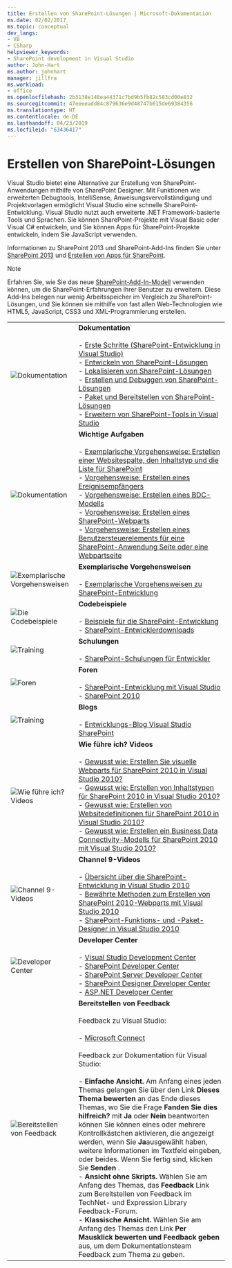 ```yaml
---
title: Erstellen von SharePoint-Lösungen | Microsoft-Dokumentation
ms.date: 02/02/2017
ms.topic: conceptual
dev_langs:
- VB
- CSharp
helpviewer_keywords:
- SharePoint development in Visual Studio
author: John-Hart
ms.author: johnhart
manager: jillfra
ms.workload:
- office
ms.openlocfilehash: 2b3138e148ea44371c7bd9b5fb82c583cd00e832
ms.sourcegitcommit: 47eeeeadd84c879636e9d48747b615de69384356
ms.translationtype: HT
ms.contentlocale: de-DE
ms.lasthandoff: 04/23/2019
ms.locfileid: "63436417"
---
```

# <a name="create-sharepoint-solutions"></a>Erstellen von SharePoint-Lösungen
  Visual Studio bietet eine Alternative zur Erstellung von SharePoint-Anwendungen mithilfe von SharePoint Designer. Mit Funktionen wie erweiterten Debugtools, IntelliSense, Anweisungsvervollständigung und Projektvorlagen ermöglicht Visual Studio eine schnelle SharePoint-Entwicklung. Visual Studio nutzt auch erweiterte .NET Framework-basierte Tools und Sprachen. Sie können SharePoint-Projekte mit Visual Basic oder Visual C# entwickeln, und Sie können Apps für SharePoint-Projekte entwickeln, indem Sie JavaScript verwenden.

 Informationen zu SharePoint 2013 und SharePoint-Add-Ins finden Sie unter [SharePoint 2013](https://products.office.com/previous-versions/microsoft-sharepoint-2013) und [Erstellen von Apps für SharePoint](/sharepoint/dev/sp-add-ins/sharepoint-add-ins).

> [!NOTE]
> Erfahren Sie, wie Sie das neue [SharePoint-Add-In-Modell](/sharepoint/dev/sp-add-ins/sharepoint-add-ins) verwenden können, um die SharePoint-Erfahrungen Ihrer Benutzer zu erweitern. Diese Add-Ins belegen nur wenig Arbeitsspeicher im Vergleich zu SharePoint-Lösungen, und Sie können sie mithilfe von fast allen Web-Technologien wie HTML5, JavaScript, CSS3 und XML-Programmierung erstellen.

|||
|-|-|
|![Dokumentation](../sharepoint/media/vs-icon-documentation.gif "Dokumentation")|**Dokumentation**<br /><br /> -   [Erste Schritte &#40;SharePoint-Entwicklung in Visual Studio&#41;](../sharepoint/getting-started-sharepoint-development-in-visual-studio.md)<br />-   [Entwickeln von SharePoint-Lösungen](../sharepoint/developing-sharepoint-solutions.md)<br />-   [Lokalisieren von SharePoint-Lösungen](../sharepoint/localizing-sharepoint-solutions.md)<br />-   [Erstellen und Debuggen von SharePoint-Lösungen](../sharepoint/building-and-debugging-sharepoint-solutions.md)<br />-   [Paket und Bereitstellen von SharePoint-Lösungen](../sharepoint/packaging-and-deploying-sharepoint-solutions.md)<br />-   [Erweitern von SharePoint-Tools in Visual Studio](../sharepoint/extending-the-sharepoint-tools-in-visual-studio.md)|
|![Dokumentation](../sharepoint/media/vs-icon-documentation.gif "Dokumentation")|**Wichtige Aufgaben**<br /><br /> -   [Exemplarische Vorgehensweise: Erstellen einer Websitespalte, den Inhaltstyp und die Liste für SharePoint](../sharepoint/walkthrough-create-a-site-column-content-type-and-list-for-sharepoint.md)<br />-   [Vorgehensweise: Erstellen eines Ereignisempfängers](../sharepoint/how-to-create-an-event-receiver.md)<br />-   [Vorgehensweise: Erstellen eines BDC-Modells](../sharepoint/how-to-create-a-bdc-model.md)<br />-   [Vorgehensweise: Erstellen eines SharePoint-Webparts](../sharepoint/how-to-create-a-sharepoint-web-part.md)<br />-   [Vorgehensweise: Erstellen eines Benutzersteuerelements für eine SharePoint-Anwendung Seite oder eine Webpartseite](../sharepoint/how-to-create-a-user-control-for-a-sharepoint-application-page-or-web-part.md)|
|![Exemplarische Vorgehensweisen](../sharepoint/media/vs-icon-walkthroughs.gif "Exemplarische Vorgehensweisen")|**Exemplarische Vorgehensweisen**<br /><br /> -   [Exemplarische Vorgehensweisen zu SharePoint-Entwicklung](../sharepoint/sharepoint-development-walkthroughs.md)|
|![Die Codebeispiele](../sharepoint/media/vs-icon-codesamples.gif "Codebeispiele")|**Codebeispiele**<br /><br /> -   [Beispiele für die SharePoint-Entwicklung](../sharepoint/sharepoint-development-samples.md)<br />-   [SharePoint-Entwicklerdownloads](/sharepoint/dev/)|
|![Training](../sharepoint/media/vs-icon-training.gif "Training")|**Schulungen**<br /><br /> -   [SharePoint-Schulungen für Entwickler](/sharepoint/dev/)|
|![Foren](../sharepoint/media/vs-icon-forums.gif "Foren")|**Foren**<br /><br /> -   [SharePoint-Entwicklung mit Visual Studio](https://social.msdn.microsoft.com/Forums/vstudio/home?forum=vssharepointdevelopment)<br />-   [SharePoint 2010](https://social.msdn.microsoft.com/Forums/sharepoint/home?category=sharepoint2010,sharepoint)|
|![Training](../sharepoint/media/vs-icon-training.gif "Training")|**Blogs**<br /><br /> -   [Entwicklungs-Blog Visual Studio SharePoint](https://blogs.msdn.microsoft.com/vssharepointtoolsblog/)|
|![Wie führe ich? Videos](../sharepoint/media/vs-icon-howdoivideos.gif "durchführen? Videos")|**Wie führe ich? Videos**<br /><br /> -   [Gewusst wie: Erstellen Sie visuelle Webparts für SharePoint 2010 in Visual Studio 2010?](https://visualstudio.microsoft.com/)<br />-   [Gewusst wie: Erstellen von Inhaltstypen für SharePoint 2010 in Visual Studio 2010?](/previous-versions/visualstudio/visual-studio-2010/dd831853\(v\=vs.100\))<br />-   [Gewusst wie: Erstellen von Websitedefinitionen für SharePoint 2010 in Visual Studio 2010?](/previous-versions/visualstudio/visual-studio-2010/dd831853\(v\=vs.100\))<br />-   [Gewusst wie: Erstellen ein Business Data Connectivity-Modells für SharePoint 2010 mit Visual Studio 2010?](/previous-versions/visualstudio/visual-studio-2010/dd831853\(v\=vs.100\))|
|![Channel 9-Videos](../sharepoint/media/vs-icon-channel9videos.gif "Channel 9-Videos")|**Channel 9-Videos**<br /><br /> -   [Übersicht über die SharePoint-Entwicklung in Visual Studio 2010](https://channel9.msdn.com/blogs/funkyonex/overview-of-sharepoint-development-in-visual-studio-2010)<br />-   [Bewährte Methoden zum Erstellen von SharePoint 2010-Webparts mit Visual Studio 2010](https://channel9.msdn.com/blogs/funkyonex/best-practices-on-building-sharepoint-2010-web-parts-with-visual-studio-2010)<br />-   [SharePoint-Funktions- und -Paket-Designer in Visual Studio 2010](https://channel9.msdn.com/blogs/funkyonex/sharepoint-feature-and-package-designers-in-visual-studio-2010)|
|![Developer Center](../sharepoint/media/vs-icon-msdndevcenter.gif "-Entwicklercenter")|**Developer Center**<br /><br /> -   [Visual Studio Development Center](https://visualstudio.microsoft.com/)<br />-   [SharePoint Developer Center](/sharepoint/dev/)<br />-   [SharePoint Server Developer Center](/previous-versions/office/fp161348\(v\=office.15\))<br />-   [SharePoint Designer Developer Center](/previous-versions/office/fp161348\(v\=office.15\))<br />-   [ASP.NET Developer Center](https://msdn.microsoft.com/aa336522.aspx)|
|![Bereitstellen von Feedback](../sharepoint/media/vs-icon-feedback.gif "Bereitstellen von Feedback")|**Bereitstellen von Feedback**<br /><br /> Feedback zu Visual Studio:<br /><br /> -   [Microsoft Connect](http://go.microsoft.com/fwlink/?LinkID=150463)<br /><br /> Feedback zur Dokumentation für Visual Studio:<br /><br /> -   **Einfache Ansicht.** Am Anfang eines jeden Themas gelangen Sie über den Link **Dieses Thema bewerten** an das Ende dieses Themas, wo Sie die Frage **Fanden Sie dies hilfreich?** mit **Ja** oder **Nein** beantworten können Sie können eines oder mehrere Kontrollkästchen aktivieren, die angezeigt werden, wenn Sie **Ja**ausgewählt haben, weitere Informationen im Textfeld eingeben, oder beides. Wenn Sie fertig sind, klicken Sie **Senden** .<br />-   **Ansicht ohne Skripts.** Wählen Sie am Anfang des Themas, das **Feedback** Link zum Bereitstellen von Feedback im TechNet- und Expression Library Feedback-Forum.<br />-   **Klassische Ansicht.** Wählen Sie am Anfang des Themas den Link **Per Mausklick bewerten und Feedback geben** aus, um dem Dokumentationsteam Feedback zum Thema zu geben.|
